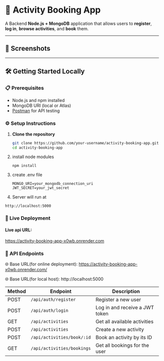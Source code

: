 # 🎯 Activity Booking App

A Backend **Node.js + MongoDB** application that allows users to **register**, **log in**, **browse activities**, and **book** them.

---

## 📸 Screenshots




---

## 🛠️ Getting Started Locally

### 📋 Prerequisites

- Node.js and npm installed
- MongoDB URI (local or Atlas)
- [Postman](https://www.postman.com/) for API testing

### ⚙️ Setup Instructions

1. **Clone the repository**
   ```bash
   git clone https://github.com/your-username/activity-booking-app.git
   cd activity-booking-app
   ```

2. install node modules
   ```
   npm install
   ```

3. create .env file
   ```
   MONGO_URI=your_mongodb_connection_uri
   JWT_SECRET=your_jwt_secret
   ```

4. Server will run at
  ```
  http://localhost:5000
  ```   


### 🚀 Live Deployment

#### Live api URL:
https://activity-booking-app-x0wb.onrender.com



### 🔌 API Endpoints

🌐 Base URL(for online deployment): https://activity-booking-app-x0wb.onrender.com/

🌐 Base URL(for local host): http://localhost:5000 

| Method | Endpoint                           | Description                    |
| ------ | ---------------------------------- | ------------------------------ |
| POST   | `/api/auth/register`               | Register a new user            |
| POST   | `/api/auth/login`                  | Log in and receive a JWT token |
| GET    | `/api/activities`                  | Get all available activities   |
| POST   | `/api/activities`                  | Create a new activity          |
| POST   | `/api/activities/book/:id`         | Book an activity by its ID     |
| GET    | `/api/activities/bookings`         | Get all bookings for the user  |



